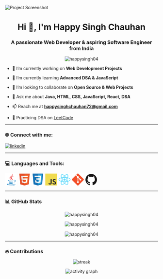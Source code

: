 ![Project Screenshot](https://github.com/Happy-Singh-Chauhan/happysingh/blob/main/image.jpg?raw=true)


<h1 align="center">Hi 👋, I'm Happy Singh Chauhan</h1>
<h3 align="center">A passionate Web Developer & aspiring Software Engineer from India</h3>

<p align="center">
  <img src="https://komarev.com/ghpvc/?username=happysingh04&label=Profile%20views&color=0e75b6&style=flat" alt="happysingh04" />
</p>

- 🔭 I’m currently working on **Web Development Projects**

- 🌱 I’m currently learning **Advanced DSA & JavaScript**

- 👯 I’m looking to collaborate on **Open Source & Web Projects**

- 💬 Ask me about **Java, HTML, CSS, JavaScript, React, DSA**

- 📫 Reach me at **happysinghchauhan72@gmail.com**

- 🧠 Practicing DSA on [LeetCode](https://leetcode.com/u/Happy-Singh-Chauhan/)

---

### 🌐 Connect with me:

<p align="left">
  <a href="https://linkedin.com/in/happy-singh-chauhan-18965428b/" target="blank">
    <img align="center" src="https://cdn.jsdelivr.net/npm/simple-icons@3.0.1/icons/linkedin.svg" alt="linkedin" height="30" width="40" />
  </a>
</p>

---

### 💻 Languages and Tools:

<p align="left">
  <img src="https://raw.githubusercontent.com/devicons/devicon/master/icons/java/java-original.svg" alt="java" width="40" height="40"/>
  <img src="https://raw.githubusercontent.com/devicons/devicon/master/icons/html5/html5-original.svg" alt="html5" width="40" height="40"/>
  <img src="https://raw.githubusercontent.com/devicons/devicon/master/icons/css3/css3-original.svg" alt="css3" width="40" height="40"/>
  <img src="https://raw.githubusercontent.com/devicons/devicon/master/icons/javascript/javascript-original.svg" alt="javascript" width="40" height="40"/>
  <img src="https://raw.githubusercontent.com/devicons/devicon/master/icons/react/react-original.svg" alt="react" width="40" height="40"/>
  <img src="https://raw.githubusercontent.com/devicons/devicon/master/icons/git/git-original.svg" alt="git" width="40" height="40"/>
  <img src="https://raw.githubusercontent.com/devicons/devicon/master/icons/github/github-original.svg" alt="github" width="40" height="40"/>
</p>

---

### 📊 GitHub Stats

<p align="center">
  <img align="center" src="https://github-readme-stats.vercel.app/api?username=happysingh04&show_icons=true&locale=en" alt="happysingh04" />
</p>
<p align="center">
  <img align="center" src="https://github-readme-streak-stats.herokuapp.com/?user=happysingh04&" alt="happysingh04" />
</p>
<p align="center">
  <img align="center" src="https://github-readme-stats.vercel.app/api/top-langs?username=happysingh04&show_icons=true&locale=en&layout=compact" alt="happysingh04" />
</p>

---

### 🔥 Contributions

<p align="center">
  <img src="https://github-readme-streak-stats.herokuapp.com/?user=happysingh04&theme=default" alt="streak"/>
</p>

<p align="center">
  <img src="https://github-readme-activity-graph.cyclic.app/graph?username=happysingh04&bg_color=ffffff&color=000000&line=00bcd4&point=000000&area=true&hide_border=true" alt="activity graph" />
</p>
